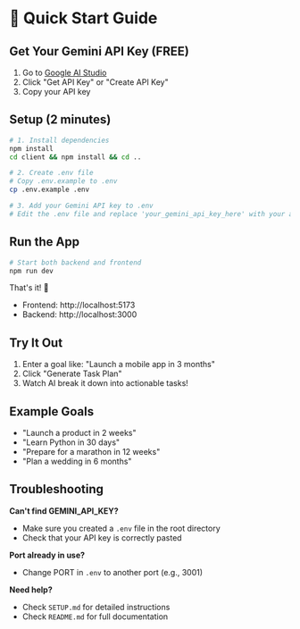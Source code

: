 # 🚀 Quick Start Guide

## Get Your Gemini API Key (FREE)

1. Go to [Google AI Studio](https://makersuite.google.com/app/apikey)
2. Click "Get API Key" or "Create API Key"
3. Copy your API key

## Setup (2 minutes)

```bash
# 1. Install dependencies
npm install
cd client && npm install && cd ..

# 2. Create .env file
# Copy .env.example to .env
cp .env.example .env

# 3. Add your Gemini API key to .env
# Edit the .env file and replace 'your_gemini_api_key_here' with your actual key
```

## Run the App

```bash
# Start both backend and frontend
npm run dev
```

That's it! 🎉

- Frontend: http://localhost:5173
- Backend: http://localhost:3000

## Try It Out

1. Enter a goal like: "Launch a mobile app in 3 months"
2. Click "Generate Task Plan"
3. Watch AI break it down into actionable tasks!

## Example Goals

- "Launch a product in 2 weeks"
- "Learn Python in 30 days"
- "Prepare for a marathon in 12 weeks"
- "Plan a wedding in 6 months"

## Troubleshooting

**Can't find GEMINI_API_KEY?**
- Make sure you created a `.env` file in the root directory
- Check that your API key is correctly pasted

**Port already in use?**
- Change PORT in `.env` to another port (e.g., 3001)

**Need help?**
- Check `SETUP.md` for detailed instructions
- Check `README.md` for full documentation
